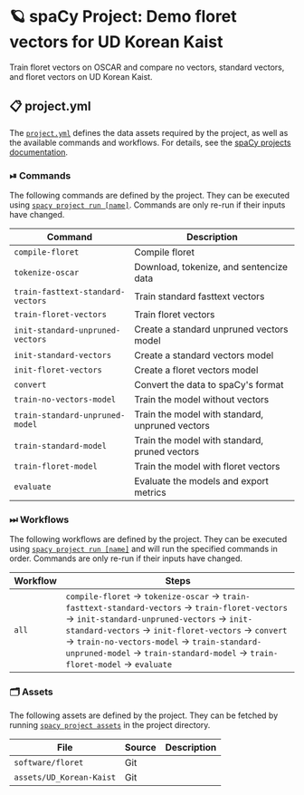 <!-- SPACY PROJECT: AUTO-GENERATED DOCS START (do not remove) -->

# 🪐 spaCy Project: Demo floret vectors for UD Korean Kaist

Train floret vectors on OSCAR and compare no vectors, standard vectors, and floret vectors on UD Korean Kaist.

## 📋 project.yml

The [`project.yml`](project.yml) defines the data assets required by the
project, as well as the available commands and workflows. For details, see the
[spaCy projects documentation](https://spacy.io/usage/projects).

### ⏯ Commands

The following commands are defined by the project. They
can be executed using [`spacy project run [name]`](https://spacy.io/api/cli#project-run).
Commands are only re-run if their inputs have changed.

| Command | Description |
| --- | --- |
| `compile-floret` | Compile floret |
| `tokenize-oscar` | Download, tokenize, and sentencize data |
| `train-fasttext-standard-vectors` | Train standard fasttext vectors |
| `train-floret-vectors` | Train floret vectors |
| `init-standard-unpruned-vectors` | Create a standard unpruned vectors model |
| `init-standard-vectors` | Create a standard vectors model |
| `init-floret-vectors` | Create a floret vectors model |
| `convert` | Convert the data to spaCy's format |
| `train-no-vectors-model` | Train the model without vectors |
| `train-standard-unpruned-model` | Train the model with standard, unpruned vectors |
| `train-standard-model` | Train the model with standard, pruned vectors |
| `train-floret-model` | Train the model with floret vectors |
| `evaluate` | Evaluate the models and export metrics |

### ⏭ Workflows

The following workflows are defined by the project. They
can be executed using [`spacy project run [name]`](https://spacy.io/api/cli#project-run)
and will run the specified commands in order. Commands are only re-run if their
inputs have changed.

| Workflow | Steps |
| --- | --- |
| `all` | `compile-floret` &rarr; `tokenize-oscar` &rarr; `train-fasttext-standard-vectors` &rarr; `train-floret-vectors` &rarr; `init-standard-unpruned-vectors` &rarr; `init-standard-vectors` &rarr; `init-floret-vectors` &rarr; `convert` &rarr; `train-no-vectors-model` &rarr; `train-standard-unpruned-model` &rarr; `train-standard-model` &rarr; `train-floret-model` &rarr; `evaluate` |

### 🗂 Assets

The following assets are defined by the project. They can
be fetched by running [`spacy project assets`](https://spacy.io/api/cli#project-assets)
in the project directory.

| File | Source | Description |
| --- | --- | --- |
| `software/floret` | Git |  |
| `assets/UD_Korean-Kaist` | Git |  |

<!-- SPACY PROJECT: AUTO-GENERATED DOCS END (do not remove) -->

